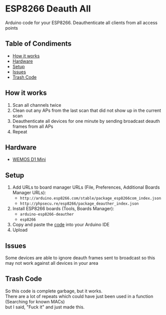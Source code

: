 # ESP8266 Deauth All
Arduino code for your ESP8266. Deauthenticate all clients from all access points

## Table of Condiments
  - [How it works](#how-it-works)
  - [Hardware](#hardware)
  - [Setup](#setup)
  - [Issues](#issues)
  - [Trash Code](#trash-code)

## How it works
  1. Scan all channels twice
  2. Clean out any APs from the last scan that did not show up in the current scan
  3. Deauthenticate all devices for one minute by sending broadcast deauth frames from all APs
  4. Repeat
  
## Hardware
  * [WEMOS D1 Mini](https://www.amazon.com/Makerfocus-NodeMcu-Development-ESP8266-Compatible/dp/B01N3P763C/ref=sr_1_3?ie=UTF8&qid=1531324588&sr=8-3&keywords=wemos+d1+mini)

## Setup
1. Add URLs to board manager URLs (File, Preferences, Additional Boards Manager URLs):  
   * `http://arduino.esp8266.com/stable/package_esp8266com_index.json`
   * `http://phpsecu.re/esp8266/package_deauther_index.json`
2. Install ESP8266 boards (Tools, Boards Manager):  
   * `arduino-esp8266-deauther`
   * `esp8266`
3. Copy and paste the [code](https://github.com/the-red-team/ESP8266_Deauth_All/blob/master/deauth_all.ino) into your Arduino IDE
4. Upload

## Issues
Some devices are able to ignore deauth frames sent to broadcast so this may not work against all devices in your area

## Trash Code
So this code is complete garbage, but it works.  
There are a lot of repeats which could have just been used in a function (Searching for known MACs)  
but I said, "Fuck it" and just made this.
